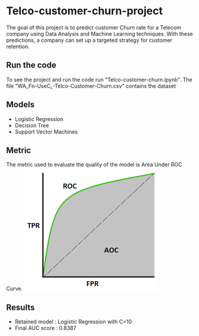 # Telco-customer-churn-project

The goal of this project is to predict customer Churn rate for a Telecom company using Data Analysis and Machine Learning techniques. With these predictions, a company can set up a targeted strategy for customer retention.

## Run the code
To see the project and run the code run "Telco-customer-churn.ipynb".
The file "WA_Fn-UseC_-Telco-Customer-Churn.csv" contains the dataset
## Models
+ Logistic Regression
+ Decision Tree
+ Support Vector Machines
## Metric
The metric used to evaluate the quality of the model is Area Under ROC Curve.
<img src="img/AUC.png">
## Results
+ Retained model : Logistic Regression with C=10
+ Final AUC score : 0.8387
